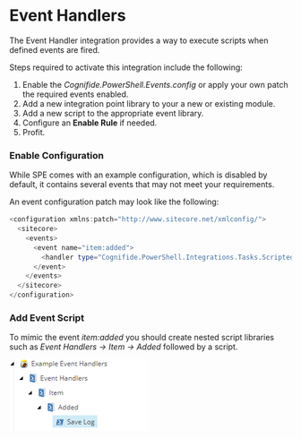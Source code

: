 # Event Handlers

The Event Handler integration provides a way to execute scripts when defined events are fired.

Steps required to activate this integration include the following:
 1. Enable the *Cognifide.PowerShell.Events.config* or apply your own patch the required events enabled.
 2. Add a new integration point library to your a new or existing module.
 3. Add a new script to the appropriate event library.
 4. Configure an **Enable Rule** if needed.
 5. Profit.
 
 ### Enable Configuration
 
 While SPE comes with an example configuration, which is disabled by default, it contains several events that may not meet your requirements. 
 
An event configuration patch may look like the following:

```powershell
<configuration xmlns:patch="http://www.sitecore.net/xmlconfig/">
  <sitecore>
    <events>
      <event name="item:added">
        <handler type="Cognifide.PowerShell.Integrations.Tasks.ScriptedItemEventHandler, Cognifide.PowerShell" method="OnEvent" />
      </event>
    </events>
  </sitecore>
</configuration>
```

### Add Event Script

To mimic the event *item:added* you should create nested script libraries such as *Event Handlers -> Item -> Added* followed by a script.

![Item Added Event Handler](images/screenshots/event-handlers/event-itemadded.png)